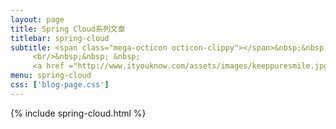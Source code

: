 ```yaml
---
layout: page
title: Spring Cloud系列文章
titlebar: spring-cloud
subtitle: <span class="mega-octicon octicon-clippy"></span>&nbsp;&nbsp; <a href ="http://gitbook.cn/gitchat/column/59f5daa149cd4330613605ba"><font color="#000000">Spring Boot 精选达人课程，欢迎关注！</font></a>
     <br/>&nbsp;&nbsp; &nbsp; 
     <a href ="http://www.ityouknow.com/assets/images/keeppuresmile.jpg">关注公众号：<font color="#00FF00">纯洁的微笑</font>，回复"springcloud"获取精选视频教程。</a>
menu: spring-cloud
css: ['blog-page.css']
---
```

{% include spring-cloud.html %}